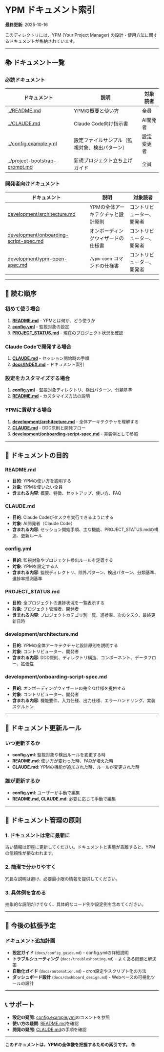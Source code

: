 # YPM ドキュメント索引

**最終更新**: 2025-10-16

このディレクトリには、YPM (Your Project Manager) の設計・使用方法に関するドキュメントが格納されています。

---

## 📚 ドキュメント一覧

### 必読ドキュメント

| ドキュメント | 説明 | 対象読者 |
|------------|------|---------|
| [../README.md](../README.md) | YPMの概要と使い方 | 全員 |
| [../CLAUDE.md](../CLAUDE.md) | Claude Code向け指示書 | AI開発者 |
| [../config.example.yml](../config.example.yml) | 設定ファイルサンプル（監視対象、検出パターン） | 設定変更者 |
| [../project-bootstrap-prompt.md](../project-bootstrap-prompt.md) | 新規プロジェクト立ち上げガイド | 全員 |

### 開発者向けドキュメント

| ドキュメント | 説明 | 対象読者 |
|------------|------|---------|
| [development/architecture.md](development/architecture.md) | YPMの全体アーキテクチャと設計原則 | コントリビューター、開発者 |
| [development/onboarding-script-spec.md](development/onboarding-script-spec.md) | オンボーディングウィザードの仕様書 | コントリビューター、開発者 |
| [development/ypm-open-spec.md](development/ypm-open-spec.md) | `/ypm-open` コマンドの仕様書 | コントリビューター、開発者 |

---

## 📖 読む順序

### 初めて使う場合

1. **[README.md](../README.md)** - YPMとは何か、どう使うか
2. **[config.yml](../config.yml)** - 監視対象の設定
3. **[PROJECT_STATUS.md](../PROJECT_STATUS.md)** - 現在のプロジェクト状況を確認

### Claude Codeで開発する場合

1. **[CLAUDE.md](../CLAUDE.md)** - セッション開始時の手順
2. **[docs/INDEX.md](INDEX.md)** - ドキュメント索引

### 設定をカスタマイズする場合

1. **[config.yml](../config.yml)** - 監視対象ディレクトリ、検出パターン、分類基準
2. **[README.md](../README.md)** - カスタマイズ方法の説明

### YPMに貢献する場合

1. **[development/architecture.md](development/architecture.md)** - 全体アーキテクチャを理解する
2. **[CLAUDE.md](../CLAUDE.md)** - DDD原則と開発フロー
3. **[development/onboarding-script-spec.md](development/onboarding-script-spec.md)** - 実装例として参照

---

## 🎯 ドキュメントの目的

### README.md
- **目的**: YPMの使い方を説明する
- **対象**: YPMを使いたい全員
- **含まれる内容**: 概要、特徴、セットアップ、使い方、FAQ

### CLAUDE.md
- **目的**: Claude Codeがタスクを実行できるようにする
- **対象**: AI開発者（Claude Code）
- **含まれる内容**: セッション開始手順、主な機能、PROJECT_STATUS.mdの構造、更新ルール

### config.yml
- **目的**: 監視対象やプロジェクト検出ルールを定義する
- **対象**: YPMを設定する人
- **含まれる内容**: 監視ディレクトリ、除外パターン、検出パターン、分類基準、進捗率推測基準

### PROJECT_STATUS.md
- **目的**: 全プロジェクトの進捗状況を一覧表示する
- **対象**: プロジェクト管理者、開発者
- **含まれる内容**: プロジェクトカテゴリ別一覧、進捗率、次のタスク、最終更新日時


### development/architecture.md
- **目的**: YPMの全体アーキテクチャと設計原則を説明する
- **対象**: コントリビューター、開発者
- **含まれる内容**: DDD原則、ディレクトリ構造、コンポーネント、データフロー、拡張性

### development/onboarding-script-spec.md
- **目的**: オンボーディングウィザードの完全な仕様を提供する
- **対象**: コントリビューター、開発者
- **含まれる内容**: 機能要件、入力仕様、出力仕様、エラーハンドリング、実装スケルトン

---

## 🔄 ドキュメント更新ルール

### いつ更新するか

- **config.yml**: 監視対象や検出ルールを変更する時
- **README.md**: 使い方が変わった時、FAQが増えた時
- **CLAUDE.md**: YPMの機能が追加された時、ルールが変更された時

### 誰が更新するか

- **config.yml**: ユーザーが手動で編集
- **README.md, CLAUDE.md**: 必要に応じて手動で編集

---

## 📝 ドキュメント管理の原則

### 1. ドキュメントは常に最新に

古い情報は即座に更新してください。ドキュメントと実態が乖離すると、YPMの信頼性が損なわれます。

### 2. 簡潔で分かりやすく

冗長な説明は避け、必要最小限の情報を提供してください。

### 3. 具体例を含める

抽象的な説明だけでなく、具体的なコード例や設定例を含めてください。

---

## 🚀 今後の拡張予定

### ドキュメント追加計画

- **設定ガイド** (`docs/config_guide.md`) - config.ymlの詳細説明
- **トラブルシューティング** (`docs/troubleshooting.md`) - よくある問題と解決策
- **自動化ガイド** (`docs/automation.md`) - cron設定やスクリプト化の方法
- **ダッシュボード設計** (`docs/dashboard_design.md`) - Webベースの可視化ツールの設計

---

## 📞 サポート

- **設定の疑問**: [config.example.yml](../config.example.yml)のコメントを参照
- **使い方の疑問**: [README.md](../README.md)を確認
- **開発の疑問**: [CLAUDE.md](../CLAUDE.md)の手順を確認

---

**このドキュメントは、YPMの全体像を把握するための索引です。** 📚
